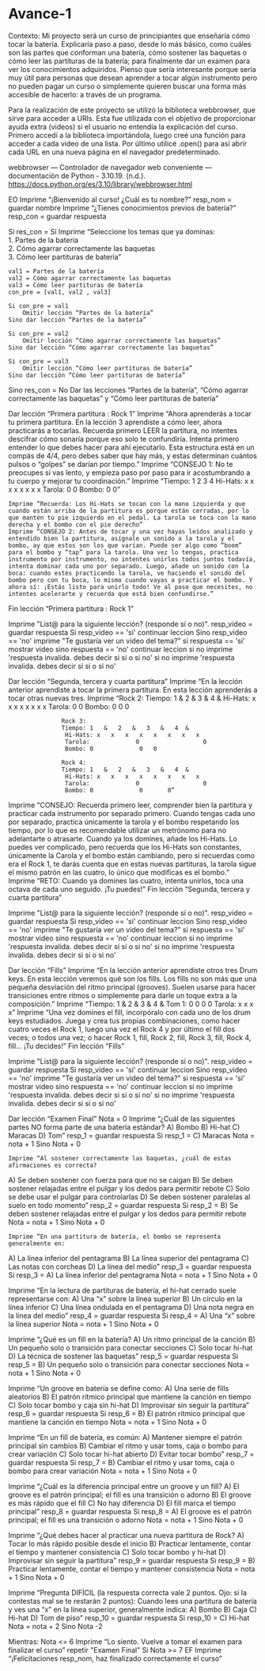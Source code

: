 # Avance-1
Contexto:
Mi proyecto será un curso de principiantes que enseñaría cómo tocar la batería. Explicaría paso a paso, desde lo más básico, como cuáles son las partes que conforman una batería, cómo sostener las baquetas o cómo leer las partituras de la batería; para finalmente dar un examen para ver los conocimientos adquiridos. Pienso que sería interesante porque sería muy útil para personas que desean aprender a tocar algún instrumento pero no pueden pagar un curso o simplemente quieren buscar una forma más accesible de hacerlo: a través de un programa. 

Para la realización de este proyecto se utilizó la biblioteca webbrowser, que sirve para acceder a URls. Esta fue utilizada con el objetivo de proporcionar ayuda extra (videos) si el usuario no entendía la explicación del curso. Primero accedí a la biblioteca importándola, luego creé una función para acceder a cada video de una lista. Por último utilicé .open() para así abrir cada URL en una nueva página en el navegador predeterminado. 

webbrowser — Controlador de navegador web conveniente — documentación de Python - 3.10.19. (n.d.). https://docs.python.org/es/3.10/library/webbrowser.html 

EO
Imprime “¡Bienvenido al curso! ¿Cuál es tu nombre?”
resp_nom = guardar nombre
Imprime “¿Tienes conocimientos previos de batería?”
resp_con = guardar respuesta

Si res_con = Sí
    Imprime “Seleccione los temas que ya dominas: \
	    1. Partes de la batería \
	    2. Cómo agarrar correctamente las baquetas \
	    3. Cómo leer partituras de batería”
		
	val1 = Partes de la batería
    val2 = Cómo agarrar correctamente las baquetas
    val3 = Cómo leer partituras de batería
    con_pre = [val1, val2 , val3]
  
    Si con_pre = val1
        Omitir lección “Partes de la batería”
    Sino dar lección “Partes de la batería”

    Si con_pre = val2
        Omitir lección “Cómo agarrar correctamente las baquetas”
    Sino dar lección “Cómo agarrar correctamente las baquetas”

    Si con_pre = val3
        Omitir lección “Cómo leer partituras de batería”
    Sino dar lección “Cómo leer partituras de batería”

Sino res_con = No
    Dar las lecciones “Partes de la batería”, “Cómo agarrar correctamente las baquetas” y “Cómo leer partituras de batería”

Dar lección “Primera partitura : Rock 1”
    Imprime “Ahora aprenderás a tocar tu primera partitura. En la lección 3 aprendiste a cómo leer, ahora practicarás a tocarlas. Recuerda primero LEER la partitura, no intentes descifrar cómo sonaría porque eso solo te confundiría. Intenta primero entender lo que debes hacer para ahí ejecutarlo. Esta estructura está en un compás de 4/4, pero debes saber que hay más, y estas determinan cuántos pulsos o “golpes” se darían por tiempo.”
    Imprime “CONSEJO 1: No te preocupes si vas lento, y empieza paso por paso para ir acostumbrando a tu cuerpo y mejorar tu coordinación.”
    Imprime “Tiempo: 1      2      3      4
                    Hi-Hats: x  x  x  x  x  x  x  x
                    Tarola:           0              0
                    Bombo: 0              0”

    Imprime “Recuerda: Los Hi-Hats se tocan con la mano izquierda y que cuando están arriba de la partitura es porque están cerradas, por lo que mantén tu pie izquierdo en el pedal. La tarola se toca con la mano derecha y el bombo con el pie derecho”
    Imprime “CONSEJO 2: Antes de tocar y una vez hayas leídos analizado y entendido bien la partitura, asígnale un sonido a la tarola y el bombo, ay que estos son los que varían. Puede ser algo como “boom” para el bombo y “tap” para la tarola. Una vez lo tengas, practica instrumento por instrumento, no intentes unirlos todos juntos todavía, intenta dominar cada uno por separado. Luego, añade un sonido con la boca: cuando estés practicando la tarola, ve haciendo el sonido del bombo pero con tu boca, lo mismo cuando vayas a practicar el bombo. Y ahora sí: ¡Estás listo para unirlo todo! Ve al paso que necesites, no intentes acelerarte y recuerda que está bien confundirse.”
Fin lección “Primera partitura : Rock 1”

Imprime "List@ para la siguiente lección? (responde sí o no)".
	resp_video = guardar respuesta
	Si resp_video == 'si'
		continuar leccion
	Sino resp_video == 'no'
		imprime "Te gustaría ver un video del tema?"
		si respuesta == 'si'
			mostrar video
		sino respuesta == 'no'
			continuar leccion
		si no
			imprime 'respuesta invalida. debes decir si sí o si no'
	si no
			imprime 'respuesta invalida. debes decir si sí o si no'

			
Dar lección “Segunda, tercera y cuarta partitura”
    Imprime “En la lección anterior aprendiste a tocar la primera partitura. En esta lección aprenderás a tocar otras nuevas tres.
    Imprime “Rock 2:
                   Tiempo: 1   &   2   &   3   &   4  &
                    Hi-Hats: x   x   x   x   x   x   x   x
                    Tarola:             0                  0
                    Bombo: 0                  0   0

                   Rock 3:
                   Tiempo: 1   &   2   &   3   &   4  &
                    Hi-Hats: x   x   x   x   x   x   x   x
                    Tarola:             0                  0
                    Bombo: 0             0   0

                   Rock 4:
                   Tiempo: 1   &   2   &   3   &   4  &
                    Hi-Hats: x   x   x   x   x   x   x   x
                    Tarola:             0                  0
                    Bombo: 0             0       0”
Imprime “CONSEJO: Recuerda primero leer, comprender bien la partitura y practicar cada instrumento por separado primero. Cuando tengas cada uno por separado, practica únicamente la tarola y el bombo respetando los tiempo, por lo que es recomendable utilizar un metrónomo para no adelantarte o atrasarte. Cuando ya los domines, añade los Hi-Hats. Lo puedes ver complicado, pero recuerda que los Hi-Hats son constantes, únicamente la Carola y el bombo están cambiando, pero si recuerdas como era el Rock 1, te darás cuenta que en estas nuevas partituras, la tarola sigue el mismo patrón en las cuatro, lo único que modificas es el bombo.”
Imprime “RETO: Cuando ya domines las cuatro, intenta unirlos, toca una octava de cada uno seguido. ¡Tu puedes!”
Fin lección “Segunda, tercera y cuarta partitura”

Imprime "List@ para la siguiente lección? (responde sí o no)".
	resp_video = guardar respuesta
	Si resp_video == 'si'
		continuar leccion
	Sino resp_video == 'no'
		imprime "Te gustaría ver un video del tema?"
		si respuesta == 'si'
			mostrar video
		sino respuesta == 'no'
			continuar leccion
		si no
			imprime 'respuesta invalida. debes decir si sí o si no'
	si no
			imprime 'respuesta invalida. debes decir si sí o si no'

			
Dar lección “Fills”
    Imprime “En la lección anterior aprendiste otros tres Drum keys. En esta lección veremos qué son los fills. Los fills no son más que una pequeña desviación del ritmo principal (grooves). Suelen usarse para hacer transiciones entre ritmos o simplemente para darle un toque extra a la composición.”
    Imprime “Tiempo:  1 & 2 & 3 & 4 &
             Tom 1:       0 0     0 0
            Tarola:   x x     x x”
    Imprime “Una vez domines el fill, incorpóralo con cada uno de los drum keys estudiados. Juega y crea tus propias combinaciones, como hacer cuatro veces el Rock 1, luego una vez el Rock 4 y por último el fill dos veces; o todos una vez; o hacer Rock 1, fill, Rock 2, fill, Rock 3, fill, Rock 4, fill… ¡Tu decides!”
Fin lección “Fills”

Imprime "List@ para la siguiente lección? (responde sí o no)".
	resp_video = guardar respuesta
	Si resp_video == 'si'
		continuar leccion
	Sino resp_video == 'no'
		imprime "Te gustaría ver un video del tema?"
		si respuesta == 'si'
			mostrar video
		sino respuesta == 'no'
			continuar leccion
		si no
			imprime 'respuesta invalida. debes decir si sí o si no'
	si no
			imprime 'respuesta invalida. debes decir si sí o si no'


Dar lección “Examen Final”
Nota = 0
    Imprime “¿Cuál de las siguientes partes NO forma parte de una batería estándar?
A) Bombo
B) Hi-hat
C) Maracas
D) Tom”
resp_1 = guardar respuesta
Si resp_1 = C) Maracas
    Nota = nota + 1
Sino Nota + 0

    Imprime “Al sostener correctamente las baquetas, ¿cuál de estas afirmaciones es correcta?
A) Se deben sostener con fuerza para que no se caigan
B) Se deben sostener relajadas entre el pulgar y los dedos para permitir rebote
C) Solo se debe usar el pulgar para controlarlas
D) Se deben sostener paralelas al suelo en todo momento”
resp_2 = guardar respuesta
Si resp_2 = B) Se deben sostener relajadas entre el pulgar y los dedos para permitir rebote
    Nota = nota + 1
Sino Nota + 0

    Imprime “En una partitura de batería, el bombo se representa generalmente en:
A) La línea inferior del pentagrama
B) La línea superior del pentagrama
C) Las notas con corcheas
D) La línea del medio”
resp_3 = guardar respuesta
Si resp_3 = A) La línea inferior del pentagrama
    Nota = nota + 1
Sino Nota + 0

Imprime “En la lectura de partituras de batería, el hi-hat cerrado suele representarse con:
A) Una “x” sobre la línea superior
B) Un círculo en la línea inferior
C) Una línea ondulada en el pentagrama
D) Una nota negra en la línea del medio”
resp_4 = guardar respuesta
Si resp_4 = A) Una “x” sobre la línea superior
    Nota = nota + 1
Sino Nota + 0

Imprime “¿Qué es un fill en la batería?
A) Un ritmo principal de la canción
B) Un pequeño solo o transición para conectar secciones
C) Solo tocar hi-hat
D) La técnica de sostener las baquetas”
resp_5 = guardar respuesta
Si resp_5 = B) Un pequeño solo o transición para conectar secciones
    Nota = nota + 1
Sino Nota + 0

Imprime “Un groove en batería se define como:
A) Una serie de fills aleatorios
B) El patrón rítmico principal que mantiene la canción en tiempo
C) Solo tocar bombo y caja sin hi-hat
D) Improvisar sin seguir la partitura”
resp_6 = guardar respuesta
Si resp_6 = B) El patrón rítmico principal que mantiene la canción en tiempo
    Nota = nota + 1
Sino Nota + 0

Imprime “En un fill de batería, es común:
A) Mantener siempre el patrón principal sin cambios
B) Cambiar el ritmo y usar toms, caja o bombo para crear variación
C) Solo tocar hi-hat abierto
D) Evitar tocar bombo”
resp_7 = guardar respuesta
Si resp_7 = B) Cambiar el ritmo y usar toms, caja o bombo para crear variación
    Nota = nota + 1
Sino Nota + 0

Imprime “¿Cuál es la diferencia principal entre un groove y un fill?
A) El groove es el patrón principal; el fill es una transición o adorno
B) El groove es más rápido que el fill
C) No hay diferencia
D) El fill marca el tiempo principal”
resp_8 = guardar respuesta
Si resp_8 = A) El groove es el patrón principal; el fill es una transición o adorno
    Nota = nota + 1
Sino Nota + 0

Imprime “¿Qué debes hacer al practicar una nueva partitura de Rock?
A) Tocar lo más rápido posible desde el inicio
B) Practicar lentamente, contar el tiempo y mantener consistencia
C) Solo tocar bombo y hi-hat
D) Improvisar sin seguir la partitura”
resp_9 = guardar respuesta
Si resp_9 = B) Practicar lentamente, contar el tiempo y mantener consistencia
    Nota = nota + 1
Sino Nota + 0

Imprime “Pregunta DIFÍCIL (la respuesta correcta vale 2 puntos. Ojo: si la contestas mal se te restarán 2 puntos): Cuando lees una partitura de batería y ves una “x” en la línea superior, generalmente indica:
A) Bombo
B) Caja
C) Hi-hat
D) Tom de piso”
resp_10 = guardar respuesta
Si resp_10 = C) Hi-hat
    Nota = nota + 2
Sino Nota -2

Mientras: 
	Nota <= 6
    Imprime “Lo siento. Vuelve a tomar el examen para finalizar el curso”
	repetir "Examen Final"
 Si Nota  >=  7
   EF Imprime “¡Felicitaciones resp_nom, haz finalizado correctamente el curso”
